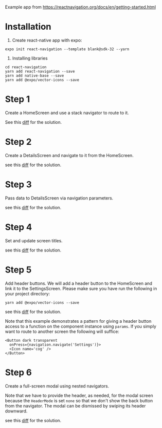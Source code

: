 Example app from https://reactnavigation.org/docs/en/getting-started.html

# Installation
1. Create react-native app with expo:
```
expo init react-navigation --template blank@sdk-32 --yarn
```
1. Installing libraries
```
cd react-navigation
yarn add react-navigation --save
yarn add native-base --save
yarn add @expo/vector-icons --save
```

# Step 1
Create a HomeScreen and use a stack navigator to route to it.

See this [diff](https://github.com/lubaochuan/react-navigation/commit/5c11c9aca0bb340f4c3831ff5c5dbd3788f8974a) for the solution.

# Step 2
Create a DetailsScreen and navigate to it from the HomeScreen.

see this [diff](https://github.com/lubaochuan/react-navigation/commit/4c7b36f020345283605d3dd3d6316ea863b1a7be) for the solution.

# Step 3
Pass data to DetailsScreen via navigation parameters.

see this [diff](https://github.com/lubaochuan/react-navigation/commit/17989bc3cda12a4f37670cbe1ea469b33af1797b) for the solution.

# Step 4
Set and update screen titles.

see this [diff](https://github.com/lubaochuan/react-navigation/commit/4f68a6053d5d7c1f01e94867b1a0908327e12133) for the solution.

# Step 5
Add header buttons. We will add a header button to the HomeScreen and
link it to the SettingsScreen. Please make sure you have run the following in your project
directory:
```
yarn add @expo/vector-icons --save
```

see this [diff](https://github.com/lubaochuan/react-navigation/commit/e475fa80ec79631ba9090f56e913d1ebdfb6309b) for the solution.

Note that this example demonstrates a pattern for giving a header button
access to a function on the component instance using `params`. If you simply
want to route to another screen the following will suffice:
```
<Button dark transparent
  onPress={navigation.navigate('Settings')}>
  <Icon name='cog' />
</Button>
```

# Step 6
Create a full-screen modal using nested navigators.

Note that we have to provide the header, as needed, for the modal screen because the `HeaderMode` is set `none` so that we don't show the back button from the navigator. The modal can be dismissed by swiping its header downward.

see this [diff](https://github.com/lubaochuan/react-navigation/commit/6ee736b24385f99cbdb40afe2d996a6923280944) for the solution.
